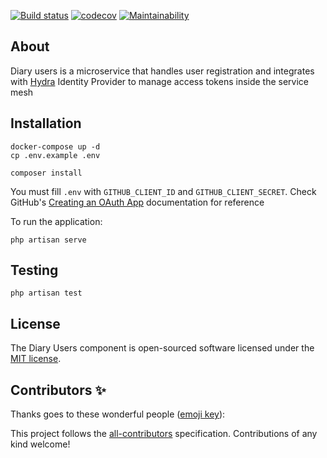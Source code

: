 [![Build status](https://badge.buildkite.com/95c23aa7e478c2a528674bb1c9fa0122dd128b296906478e25.svg)](https://buildkite.com/rasouza/diary-users)
[![codecov](https://codecov.io/gh/rasouza/diary-users/branch/master/graph/badge.svg)](https://codecov.io/gh/rasouza/diary-users)
[![Maintainability](https://api.codeclimate.com/v1/badges/2f960a8fd83ef8919831/maintainability)](https://codeclimate.com/github/rasouza/diary-users/maintainability)

## About

Diary users is a microservice that handles user registration and integrates with [Hydra](https://github.com/ory/hydra) Identity Provider to manage access tokens inside the service mesh

## Installation

```
docker-compose up -d
cp .env.example .env

composer install
```

You must fill `.env` with `GITHUB_CLIENT_ID` and `GITHUB_CLIENT_SECRET`. Check GitHub's [Creating an OAuth App](https://developer.github.com/apps/building-oauth-apps/creating-an-oauth-app/) documentation for reference

To run the application:
```
php artisan serve
```

## Testing
```
php artisan test
```

## License

The Diary Users component is open-sourced software licensed under the [MIT license](https://opensource.org/licenses/MIT).

## Contributors ✨

Thanks goes to these wonderful people ([emoji key](https://allcontributors.org/docs/en/emoji-key)):

<!-- ALL-CONTRIBUTORS-LIST:START - Do not remove or modify this section -->
<!-- prettier-ignore-start -->
<!-- markdownlint-disable -->
<!-- markdownlint-enable -->
<!-- prettier-ignore-end -->
<!-- ALL-CONTRIBUTORS-LIST:END -->

This project follows the [all-contributors](https://github.com/all-contributors/all-contributors) specification. Contributions of any kind welcome!